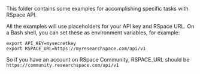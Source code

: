 This folder contains some examples for accomplishing specific tasks with RSpace API.

All the examples will use placeholders for your API key and RSpace URL.
On a Bash shell, you can set these as environment variables, for example:

    export API_KEY=mysecretkey
    export RSPACE_URL=https://myresearchspace.com/api/v1
    
So if you have an account on RSpace Community, RSPACE_URL should be `https://community.researchspace.com/api/v1`